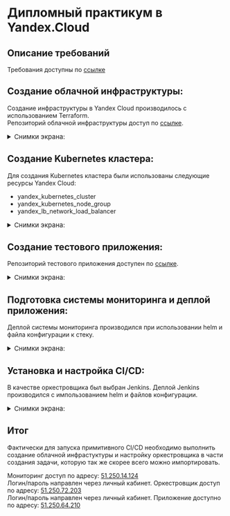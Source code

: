 # Дипломный практикум в Yandex.Cloud 

## Описание требований 
Требования доступны по [ссылке](https://github.com/netology-code/devops-diplom-yandexcloud)

## Создание облачной инфраструктуры:

Создание инфраструктуры в Yandex Cloud производилось с использованием Terraform.  
Репозиторий облачной инфраструктуры доступ по [ссылке](https://github.com/Nb3l77eo/diploma-infra).  


<details>
    <summary style="font-size:15px">Снимки экрана:</summary>
    
![изображение](https://user-images.githubusercontent.com/93001155/215881738-b9b27c1e-9884-41d0-adde-f37df4b85193.png)

</details>


## Создание Kubernetes кластера:

Для создания Kubernetes кластера были использованы следующие ресурсы Yandex Cloud:
- yandex_kubernetes_cluster
- yandex_kubernetes_node_group
- yandex_lb_network_load_balancer

<details>
    <summary style="font-size:15px">Снимки экрана:</summary>
    
![изображение](https://user-images.githubusercontent.com/93001155/215881842-a905feab-cea6-4307-9be2-155eedd7f277.png)
![изображение](https://user-images.githubusercontent.com/93001155/215881893-e8abddd7-0e04-4986-aa8d-8ad8a060a184.png)
![изображение](https://user-images.githubusercontent.com/93001155/215881911-87275dbe-e760-4237-8fda-df7949ac9177.png)
![изображение](https://user-images.githubusercontent.com/93001155/215881944-c9696785-da22-41fa-bfc2-bd2dcb57c7f1.png)
![изображение](https://user-images.githubusercontent.com/93001155/215882030-48cd5608-c025-4c6e-bd99-176410a0cca9.png)


</details>


## Создание тестового приложения:
Репозиторий тестового приложения доступен по [ссылке](https://github.com/Nb3l77eo/diploma-app).  

<details>
    <summary style="font-size:15px">Снимки экрана:</summary>
    
![изображение](https://user-images.githubusercontent.com/93001155/215882499-d35cbc89-d690-4916-bffa-8b928500a048.png)


</details>



## Подготовка cистемы мониторинга и деплой приложения:
Деплой системы мониторинга производился при использовании helm и файла конфигурации к стеку.  


<details>
    <summary style="font-size:15px">Снимки экрана:</summary>

![изображение](https://user-images.githubusercontent.com/93001155/215882564-0bd719f7-1706-47b0-bf24-16d7687caad0.png)
![изображение](https://user-images.githubusercontent.com/93001155/215882577-9d860cf8-4ab3-4638-be50-b49dbe75c74e.png)
![изображение](https://user-images.githubusercontent.com/93001155/215882596-39aa3693-3914-4994-886d-b34bf8bedd73.png)


</details>


## Установка и настройка CI/CD:
В качестве оркестровщика был выбран Jenkins. Деплой Jenkins производился с импользованием helm и файлов конфигурации.  

<details>
    <summary style="font-size:15px">Снимки экрана:</summary>

![изображение](https://user-images.githubusercontent.com/93001155/215882663-cf33f1ac-955c-4595-8755-a28e816ca889.png)
![изображение](https://user-images.githubusercontent.com/93001155/215882685-6dfc6007-cbf8-48d5-b904-4c6378043de0.png)
![изображение](https://user-images.githubusercontent.com/93001155/215884095-75fbad1b-7af5-4b1e-8865-e501f15d68ff.png)
![изображение](https://user-images.githubusercontent.com/93001155/215882703-3c4b9e6e-9100-4f4a-9096-8095bf0053c8.png)
![изображение](https://user-images.githubusercontent.com/93001155/215882721-151319b1-5452-430b-a51b-fac4dfb25b0c.png)
![изображение](https://user-images.githubusercontent.com/93001155/215882734-00e9ad18-ebc1-46cc-8744-4ca712fca213.png)
![изображение](https://user-images.githubusercontent.com/93001155/215882774-2b50ed98-58c4-475a-944c-93dfe58c8c14.png)


</details>

## Итог
Фактически для запуска примитивного CI/CD необходимо выполнить создание облачной инфрастуктуры и настройку оркестровщика в части создания задачи, которую так же скорее всего можно импортировать.  

Мониторинг доступ по адресу: [51.250.14.124](http://51.250.14.124)  
Логин/пароль направлен через личный кабинет.
Оркестровщик доступ по адресу: [51.250.72.203](http://51.250.72.203)  
Логин/пароль направлен через личный кабинет.
Приложение доступно по адресу: [51.250.64.210](http://51.250.64.210)  
